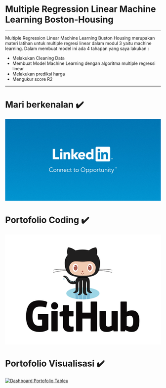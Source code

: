 # Multiple Regression Linear Machine Learning Boston-Housing

<hr>

Multiple Regression Linear Machine Learning Buston Housing merupakan materi latihan untuk multiple regresi linear dalam modul 3 yaitu machine learning. Dalam membuat model ini ada 4 tahapan yang saya lakukan :
- Melakukan Cleaning Data
- Membuat Model Machine Learning dengan algoritma multiple regressi linear
- Melakukan prediksi harga
- Mengukur score R2

<hr>


# Mari berkenalan :heavy_check_mark:
[![Avenger](https://github.com/mhdalfarisy/CRUD-Program-Stock-Barang-Gudang/blob/main/image/Linkedin.jpg)](https://www.linkedin.com/in/m-alfarisy97/)


# Portofolio Coding :heavy_check_mark:
[![Github](https://github.com/mhdalfarisy/CRUD-Program-Stock-Barang-Gudang/blob/main/image/github-logo-tile.png)](https://github.com/mhdalfarisy)


# Portofolio Visualisasi :heavy_check_mark:
[![Dashboard Portofolio Tableu](https://github.com/mhdalfarisy/Capstone-Project-Modul-1---Program-Stock-Barang-Gudang-/blob/main/image/Tableau-Server-1.jpg)](https://public.tableau.com/app/profile/muhammad.al.farisy6147)

